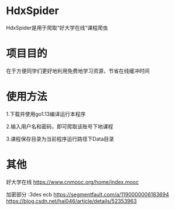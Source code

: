 
# HdxSpider
HdxSpider是用于爬取“好大学在线“课程爬虫

# 项目目的
在于方便同学们更好地利用免费地学习资源，节省在线缓冲时间

# 使用方法
1.下载并使用go1.13编译运行本程序

2.输入用户名和密码，即可爬取该账号下地课程

3.课程保存目录为当前程序运行路径下Data目录

# 其他
好大学在线
https://www.cnmooc.org/home/index.mooc

加密部分 :3des ecb
https://segmentfault.com/a/1190000006183694
https://blog.csdn.net/hai046/article/details/52353963
```
